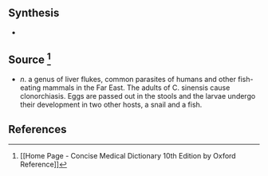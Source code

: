 ## Synthesis
- 
## Source [^1]
- $n$. a genus of liver flukes, common parasites of humans and other fish-eating mammals in the Far East. The adults of C. sinensis cause clonorchiasis. Eggs are passed out in the stools and the larvae undergo their development in two other hosts, a snail and a fish.
## References

[^1]: [[Home Page - Concise Medical Dictionary 10th Edition by Oxford Reference]]